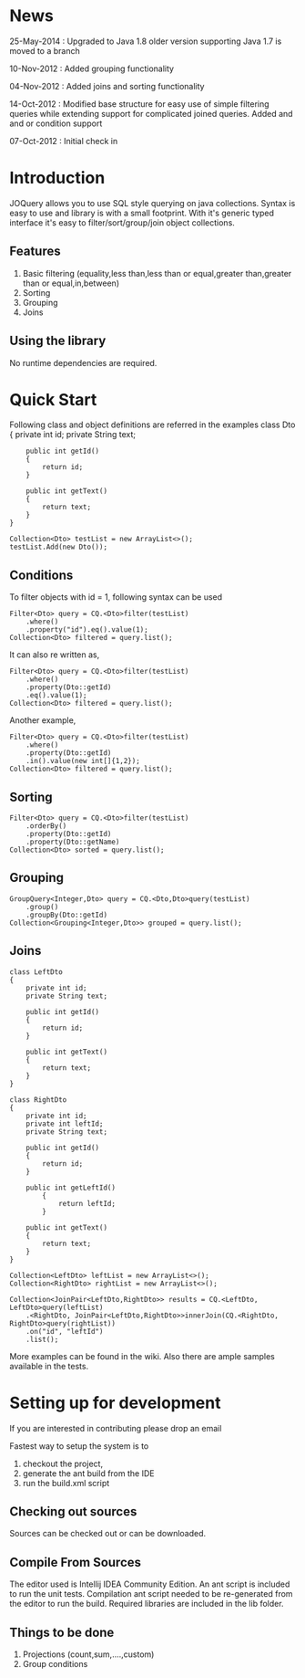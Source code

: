 # News #
25-May-2014 :
Upgraded to Java 1.8
older version supporting Java 1.7 is moved to a branch

10-Nov-2012 :
Added grouping functionality

04-Nov-2012 :
Added joins and sorting functionality

14-Oct-2012 :
Modified base structure for easy use of simple filtering queries while extending support for complicated joined queries.
Added and and or condition support

07-Oct-2012 :
Initial check in

# Introduction #
JOQuery allows you to use SQL style querying on java collections. Syntax is easy to use and library is with a small footprint. With it's generic typed interface it's easy to filter/sort/group/join object collections.

## Features ##
  1. Basic filtering (equality,less than,less than or equal,greater than,greater than or equal,in,between)
  1. Sorting
  1. Grouping
  1. Joins

## Using the library ##
No runtime dependencies are required.

# Quick Start #

Following class and object definitions are referred in the examples
	class Dto
	{
		private int id;
		private String text;

		public int getId()
		{
			return id;
		}

		public int getText()
		{
			return text;
		}
	}

	Collection<Dto> testList = new ArrayList<>();
	testList.Add(new Dto());


## Conditions ##
To filter objects with id = 1, following syntax can be used

	Filter<Dto> query = CQ.<Dto>filter(testList)
		.where()
		.property("id").eq().value(1);
	Collection<Dto> filtered = query.list();


It can also re written as,

	Filter<Dto> query = CQ.<Dto>filter(testList)
		.where()
		.property(Dto::getId)
		.eq().value(1);
	Collection<Dto> filtered = query.list();


Another example,

	Filter<Dto> query = CQ.<Dto>filter(testList)
		.where()
		.property(Dto::getId)
		.in().value(new int[]{1,2});
	Collection<Dto> filtered = query.list();


## Sorting ##

    Filter<Dto> query = CQ.<Dto>filter(testList)
        .orderBy()
        .property(Dto::getId)
        .property(Dto::getName)
    Collection<Dto> sorted = query.list();


## Grouping ##

    GroupQuery<Integer,Dto> query = CQ.<Dto,Dto>query(testList)
        .group()
        .groupBy(Dto::getId)
    Collection<Grouping<Integer,Dto>> grouped = query.list();

## Joins ##

	class LeftDto
	{
		private int id;
		private String text;

		public int getId()
		{
			return id;
		}

		public int getText()
		{
			return text;
		}
	}

	class RightDto
	{
		private int id;
		private int leftId;
		private String text;

		public int getId()
		{
			return id;
		}

		public int getLeftId()
			{
				return leftId;
			}

		public int getText()
		{
			return text;
		}
	}

	Collection<LeftDto> leftList = new ArrayList<>();
	Collection<RightDto> rightList = new ArrayList<>();

	Collection<JoinPair<LeftDto,RightDto>> results = CQ.<LeftDto, LeftDto>query(leftList)
		.<RightDto, JoinPair<LeftDto,RightDto>>innerJoin(CQ.<RightDto, RightDto>query(rightList))
		.on("id", "leftId")
		.list();

More examples can be found in the wiki. Also there are ample samples available in the tests.

# Setting up for development #
If you are interested in contributing please drop an email

Fastest way to setup the system is to
  1. checkout the project,
  1. generate the ant build from the IDE
  1. run the build.xml script

## Checking out sources ##
Sources can be checked out or can be downloaded.

## Compile From Sources ##
The editor used is Intellij IDEA Community Edition. An ant script is included to run the unit tests. Compilation ant script needed to be re-generated from the editor to run the build. Required libraries are included in the lib folder.

## Things to be done ##
  1. Projections (count,sum,....,custom)
  1. Group conditions
